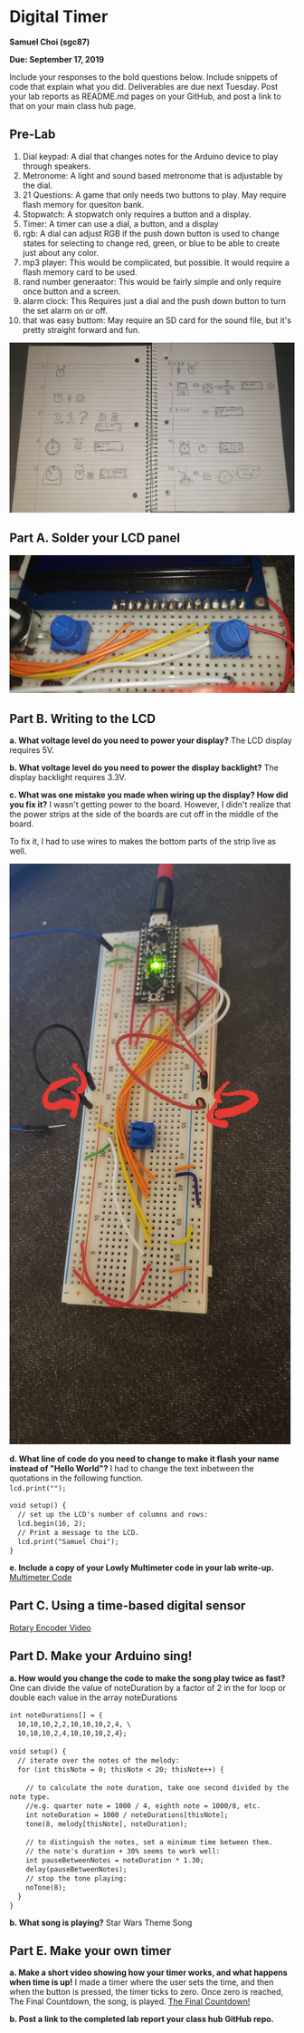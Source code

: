 # Digital Timer

**Samuel Choi (sgc87)**

**Due: September 17, 2019**

Include your responses to the bold questions below. Include snippets of code that explain what you did. Deliverables are due next Tuesday. Post your lab reports as README.md pages on your GitHub, and post a link to that on your main class hub page.

## Pre-Lab
 1) Dial keypad: A dial that changes notes for the Arduino device to play through speakers. 
 2) Metronome: A light and sound based metronome that is adjustable by the dial. 
 3) 21 Questions: A game that only needs two buttons to play. May require flash memory for quesiton bank. 
 4) Stopwatch: A stopwatch only requires a button and a display. 
 5) Timer: A timer can use a dial, a button, and a display
 6) rgb: A dial can adjust RGB if the push down button is used to change states for selecting to change red, green, or blue to be able to create just about any color. 
 7) mp3 player: This would be complicated, but possible. It would require a flash memory card to be used. 
 8) rand number generaator: This would be fairly simple and only require once button and a screen. 
 9) alarm clock: This Requires just a dial and the push down button to turn the set alarm on or off. 
10) that was easy buttom: May require an SD card for the sound file, but it's pretty straight forward and fun. 

![Illustrations of Pre-Lab Ideas](https://github.com/sgc87/IDD-Fa19-Lab2/blob/master/Pre-lab%20Sketches.jpg)

## Part A. Solder your LCD panel

![Part A LCD Solder](https://github.com/sgc87/IDD-Fa19-Lab2/blob/master/LCD%20Solder.jpg)

## Part B. Writing to the LCD
 
**a. What voltage level do you need to power your display?**
The LCD display requires 5V. 

**b. What voltage level do you need to power the display backlight?**
The display backlight requires 3.3V. 
   
**c. What was one mistake you made when wiring up the display? How did you fix it?**
I wasn't getting power to the board. However, I didn't realize that the power strips at the side of the boards are cut off in the middle of the board. 

To fix it, I had to use wires to makes the bottom parts of the strip live as well. 

![Board Error](https://github.com/sgc87/IDD-Fa19-Lab2/blob/master/Board_Error.jpg)

**d. What line of code do you need to change to make it flash your name instead of "Hello World"?**
I had to change the text inbetween the quotations in the following function.  
```lcd.print("");```

```
void setup() {
  // set up the LCD's number of columns and rows:
  lcd.begin(16, 2);
  // Print a message to the LCD.
  lcd.print("Samuel Choi");
}
```
 
**e. Include a copy of your Lowly Multimeter code in your lab write-up.**
[Multimeter Code](https://github.com/sgc87/IDD-Fa19-Lab2/blob/master/multimeter_sgc87.ino)

## Part C. Using a time-based digital sensor

[Rotary Encoder Video](https://l.facebook.com/l.php?u=https%3A%2F%2Fyoutu.be%2Foc_immYQTo8%3Ffbclid%3DIwAR1QU2X6IA-nAEVBljFnNDXLBaRemzhXAcw24lmihTY0dQrd77Vvv2nVnpA&h=AT3U13gbsLkSuN9OVYjvlSiaQfaGe-q3VRKpHFUS-lVIKvIdQMIjnP7NKvAB94j9GWbWYHtXXQvjbT8WQKYcx-3Jm4Z0uePWFEnMbGwVQAh80W3fl0veXf1Ww3hCN-GXu3u8pQ)


## Part D. Make your Arduino sing!

**a. How would you change the code to make the song play twice as fast?**
One can divide the value of noteDuration by a factor of 2 in the for loop
or
double each value in the array noteDurations
```
int noteDurations[] = {
  10,10,10,2,2,10,10,10,2,4, \
  10,10,10,2,4,10,10,10,2,4};

void setup() {
  // iterate over the notes of the melody:
  for (int thisNote = 0; thisNote < 20; thisNote++) {

    // to calculate the note duration, take one second divided by the note type.
    //e.g. quarter note = 1000 / 4, eighth note = 1000/8, etc.
    int noteDuration = 1000 / noteDurations[thisNote];
    tone(8, melody[thisNote], noteDuration);

    // to distinguish the notes, set a minimum time between them.
    // the note's duration + 30% seems to work well:
    int pauseBetweenNotes = noteDuration * 1.30;
    delay(pauseBetweenNotes);
    // stop the tone playing:
    noTone(8);
  }
}
```
 
**b. What song is playing?**
Star Wars Theme Song

## Part E. Make your own timer

**a. Make a short video showing how your timer works, and what happens when time is up!**
I made a timer where the user sets the time, and then when the button is pressed, the timer ticks to zero. 
Once zero is reached, The Final Countdown, the song, is played. 
[The Final Countdown!](https://www.youtube.com/watch?v=4EsD4VwtIyg&feature=share&fbclid=IwAR22yKTyRz1F26sq5BCkoCNKnhx7o9P6lWNpHR57-5ZHqzr3bFMPA9-uE0M)

**b. Post a link to the completed lab report your class hub GitHub repo.**
